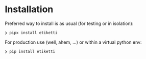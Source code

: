 # Installation

Preferred way to install is as usual (for testing or in isolation):

```console
❯ pipx install etiketti
```

For production use (well, ahem, ...) or within a virtual python env:

```console
❯ pip install etiketti
```

